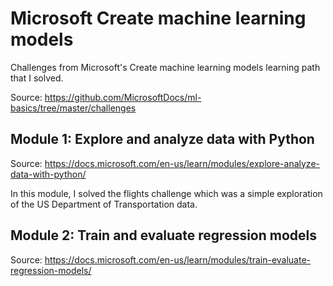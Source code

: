 # Microsoft Create machine learning models
Challenges from Microsoft's Create machine learning models learning path that I solved.

Source: https://github.com/MicrosoftDocs/ml-basics/tree/master/challenges

## Module 1: Explore and analyze data with Python
Source: https://docs.microsoft.com/en-us/learn/modules/explore-analyze-data-with-python/

In this module, I solved the flights challenge which was a simple exploration of the US Department of Transportation data.

## Module 2: Train and evaluate regression models
Source: https://docs.microsoft.com/en-us/learn/modules/train-evaluate-regression-models/

